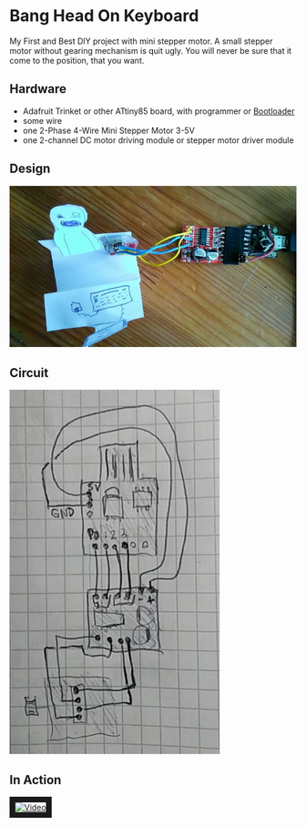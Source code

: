 # Bang Head On Keyboard

My First and Best DIY project with mini stepper motor. A small stepper motor without gearing mechanism is quit ugly. You will never be sure that it come to the position, that you want.

## Hardware

- Adafruit Trinket or other ATtiny85 board, with programmer or [Bootloader](https://github.com/no-go/ATtiny85-Bootloader)
- some wire
- one 2-Phase 4-Wire Mini Stepper Motor 3-5V
- one 2-channel DC motor driving module or stepper motor driver module

## Design

![picture](picture.jpg)

## Circuit

![circuit](circuit.jpg)

## In Action

<a href="http://www.youtube.com/watch?feature=player_embedded&v=mKxTFrNo9gI" target="_blank"><img src="http://img.youtube.com/vi/mKxTFrNo9gI/0.jpg" alt="Video" width="240" height="180" border="10" /></a>

